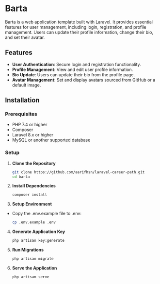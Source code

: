 # Barta

Barta is a web application template built with Laravel. It provides essential features for user management, including login, registration, and profile management. Users can update their profile information, change their bio, and set their avatar.

## Features

-   **User Authentication**: Secure login and registration functionality.
-   **Profile Management**: View and edit user profile information.
-   **Bio Update**: Users can update their bio from the profile page.
-   **Avatar Management**: Set and display avatars sourced from GitHub or a default image.

## Installation

### Prerequisites

-   PHP 7.4 or higher
-   Composer
-   Laravel 8.x or higher
-   MySQL or another supported database

### Setup

1. **Clone the Repository**

    ```bash
    git clone https://github.com/aarifhsn/laravel-career-path.git
    cd barta
    ```

2. **Install Dependencies**

    ```bash
    composer install
    ```

3. **Setup Environment**

-   Copy the .env.example file to .env:

    ```bash
    cp .env.example .env
    ```

4. **Generate Application Key**

    ```bash
    php artisan key:generate
    ```

5. **Run Migrations**

    ```bash
    php artisan migrate
    ```

6. **Serve the Application**

    ```bash
    php artisan serve
    ```
